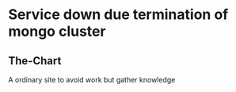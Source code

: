 # __Service down due termination of mongo cluster__ #

## The-Chart

A ordinary site to avoid work but gather knowledge


